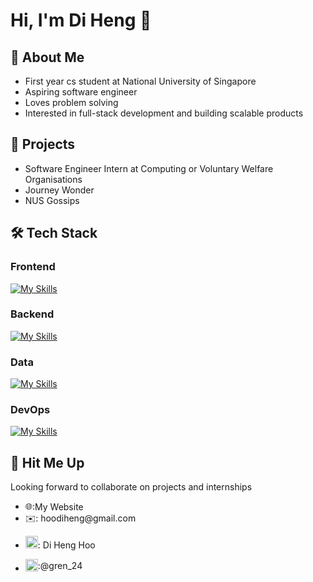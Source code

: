 # Hi, I'm Di Heng 👋
## 🐸 About Me
- First year cs student at National University of Singapore
- Aspiring software engineer
- Loves problem solving
- Interested in full-stack development and building scalable products

## 📑 Projects
- Software Engineer Intern at Computing or Voluntary Welfare Organisations
- Journey Wonder
- NUS Gossips

## 🛠️ Tech Stack
### Frontend
[![My Skills](https://skillicons.dev/icons?i=html,css,js,ts,react,vue,bootstrap,materialui,redux)](https://skillicons.dev)
### Backend  
[![My Skills](https://skillicons.dev/icons?i=java,python,go,nodejs,express,prisma,spring,nginx)](https://skillicons.dev)
### Data  
[![My Skills](https://skillicons.dev/icons?i=postgres,mysql,redis,mongodb,aws,cloudflare)](https://skillicons.dev)
### DevOps  
[![My Skills](https://skillicons.dev/icons?i=git,docker,postman,linux,github,vite,npm)](https://skillicons.dev)

## 🤙 Hit Me Up
Looking forward to collaborate on projects and internships
- <div style="display: flex; align-items: center;">
      🌐: <a href="https://hoodiheng.com" target="_blank" style="text-decoration: none">My Website</a>
  </div>
  </div>
- <div style="display: flex; align-items: center;">
      ✉️: hoodiheng@gmail.com
  </div>
- <img src="https://upload.wikimedia.org/wikipedia/commons/thumb/c/ca/LinkedIn_logo_initials.png/600px-LinkedIn_logo_initials.png?20140125013055" width="20" height="20" style="pointer-events:none"></img>: 
  <a href="https://www.linkedin.com/in/di-heng-hoo-a657361a3/" target="_blank" style="text-decoration: none">Di Heng Hoo</a>

- <div style="display: flex; align-items: center;">
      <img src="https://upload.wikimedia.org/wikipedia/commons/thumb/8/82/Telegram_logo.svg/2048px-Telegram_logo.svg.png" width="20" height="20" style="pointer-events:none"></img>: 
    <a href="https://t.me/gren_24" target="_blank" style="text-decoration: none">@gren_24</a>
  </div>

<!--
**grenn24/grenn24** is a ✨ _special_ ✨ repository because its `README.md` (this file) appears on your GitHub profile.

Here are some ideas to get you started:

- 🔭 I’m currently working on ...
- 🌱 I’m currently learning ...
- 👯 I’m looking to collaborate on ...
- 🤔 I’m looking for help with ...
- 💬 Ask me about ...
- 📫 How to reach me: ...
- 😄 Pronouns: ...
- ⚡ Fun fact: ...
-->
